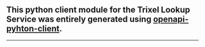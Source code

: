 This python client module for the Trixel Lookup Service was entirely generated using [openapi-pyhton-client](https://github.com/openapi-generators/openapi-python-client).
---
---
